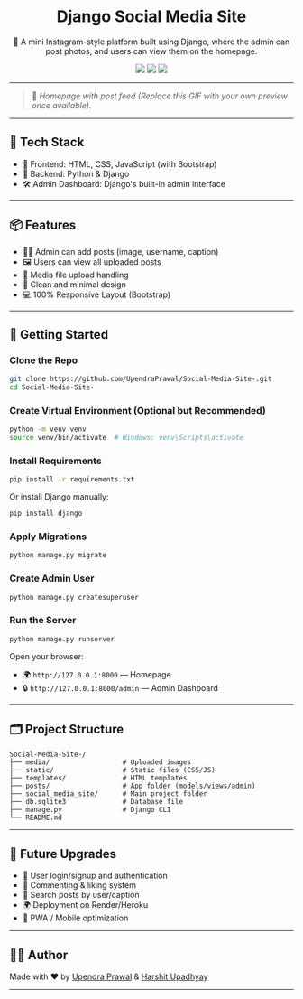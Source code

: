 <h1 align="center">Django Social Media Site</h1>

<p align="center">
  🚀 A mini Instagram-style platform built using Django, where the admin can post photos, and users can view them on the homepage.
</p>

<p align="center">
  <img src="https://img.shields.io/badge/🌐 Framework-Django-092E20?style=for-the-badge&logo=django&logoColor=white" />
  <img src="https://img.shields.io/badge/🐍 Language-Python-3776AB?style=for-the-badge&logo=python&logoColor=white" />
  <img src="https://img.shields.io/badge/🎨 Frontend-HTML%2FCSS%2FJS-F7DF1E?style=for-the-badge&logo=javascript&logoColor=black" />
</p>


---

> 🎯 *Homepage with post feed (Replace this GIF with your own preview once available).*

---

## 🔧 Tech Stack

- 🎨 Frontend: HTML, CSS, JavaScript (with Bootstrap)
- 🧠 Backend: Python & Django
- 🛠️ Admin Dashboard: Django's built-in admin interface

---

## 📦 Features

- 👨‍💼 Admin can add posts (image, username, caption)
- 🖼️ Users can view all uploaded posts
- 📁 Media file upload handling
- 🎨 Clean and minimal design
- 💻 100% Responsive Layout (Bootstrap)

---

## 🚀 Getting Started

### Clone the Repo

```bash
git clone https://github.com/UpendraPrawal/Social-Media-Site-.git
cd Social-Media-Site-
````

### Create Virtual Environment (Optional but Recommended)

```bash
python -m venv venv
source venv/bin/activate  # Windows: venv\Scripts\activate
```

### Install Requirements

```bash
pip install -r requirements.txt
```

Or install Django manually:

```bash
pip install django
```

### Apply Migrations

```bash
python manage.py migrate
```

### Create Admin User

```bash
python manage.py createsuperuser
```

### Run the Server

```bash
python manage.py runserver
```

Open your browser:

* 🌍 `http://127.0.0.1:8000` — Homepage
* 🔒 `http://127.0.0.1:8000/admin` — Admin Dashboard

---

## 🗂️ Project Structure

```
Social-Media-Site-/
├── media/                  # Uploaded images
├── static/                 # Static files (CSS/JS)
├── templates/              # HTML templates
├── posts/                  # App folder (models/views/admin)
├── social_media_site/      # Main project folder
├── db.sqlite3              # Database file
├── manage.py               # Django CLI
└── README.md
```

---

## 🔮 Future Upgrades

* 🔐 User login/signup and authentication
* 💬 Commenting & liking system
* 🔎 Search posts by user/caption
* 🌍 Deployment on Render/Heroku
* 📱 PWA / Mobile optimization

---

## 🙋‍♂️ Author

Made with ❤️ by [Upendra Prawal](https://github.com/UpendraPrawal) & [Harshit Upadhyay](https://github.com/harshit008-upadhyay)


---
